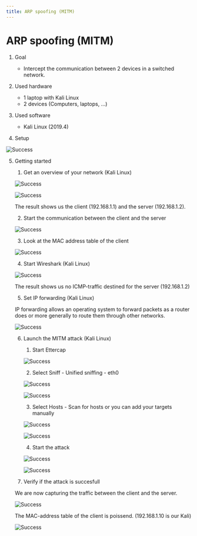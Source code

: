```yaml
---
title: ARP spoofing (MITM)
---
```


# ARP spoofing (MITM)

1. Goal
    * Intercept the communication between 2 devices in a switched network.

2. Used hardware
    * 1 laptop with Kali Linux
    * 2 devices (Computers, laptops, ...)

3. Used software
    * Kali Linux (2019.4)

4. Setup

![Success](./assets/mitm.png)

5. Getting started
    1. Get an overview of your network (Kali Linux)
    
    ![Success](./assets/netdiscover_command.png)

    ![Success](./assets/netdiscover_result.png)

    The result shows us the client (192.168.1.1) and the server (192.168.1.2).

    2. Start the communication between the client and the server

    ![Success](./assets/ping.png)
    
    3. Look at the MAC address table of the client

    ![Success](./assets/first_arp.png)

    4. Start Wireshark (Kali Linux)

    ![Success](./assets/first_Wireshark.png)

    The result shows us no ICMP-traffic destined for the server (192.168.1.2)

    5. Set IP forwarding (Kali Linux)
    
    IP forwarding allows an operating system to forward packets as a router does or more generally to route them through other networks.
    
    ![Success](./assets/ip_forward.png)

    6. Launch the MITM attack (Kali Linux)

        1. Start Ettercap

        ![Success](./assets/ettercap.png)

        2. Select Sniff - Unified sniffing - eth0

        ![Success](./assets/sniffing.png)

        ![Success](./assets/sniffing2.png)

        3. Select Hosts - Scan for hosts or you can add your targets manually

        ![Success](./assets/scan.png)

        ![Success](./assets/scan2.png)

        4. Start the attack

        ![Success](./assets/attack.png)

        ![Success](./assets/attack2.png)

    7. Verify if the attack is succesfull

    We are now capturing the traffic between the client and the server.

    ![Success](./assets/after_wireshark.png)

    The MAC-address table of the client is poissend. (192.168.1.10 is our Kali)

    ![Success](./assets/second_arp.png)


        


